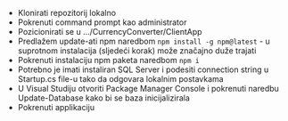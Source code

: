 * Klonirati repozitorij lokalno
* Pokrenuti command prompt kao administrator
* Pozicionirati se u .../CurrencyConverter/ClientApp
* Predlažem update-ati npm naredbom `npm install -g npm@latest` - u suprotnom instalacija (sljedeći korak) može značajno duže trajati 
* Pokrenuti instalaciju npm paketa naredbom `npm i`
* Potrebno je imati instaliran SQL Server i podesiti connection string u Startup.cs file-u tako da odgovara lokalnim postavkama
* U Visual Studiju otvoriti Package Manager Console i pokrenuti naredbu Update-Database kako bi se baza inicijalizirala
* Pokrenuti applikaciju
